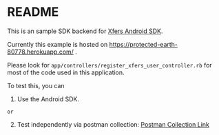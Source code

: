 # README

This is an sample SDK backend for [Xfers Android SDK](https://github.com/Xfers/xfers-sdk/tree/master/Android).

Currently this example is hosted on https://protected-earth-80778.herokuapp.com/ .

Please look for `app/controllers/register_xfers_user_controller.rb` for most of the code used in this application.

To test this, you can 

1. Use the Android SDK.

`or `

2. Test independently via postman collection: [Postman Collection Link](https://documenter.getpostman.com/view/5775523/RzfdqWe2)
